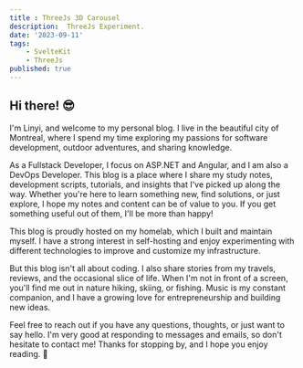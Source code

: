 ```yaml
---
title : ThreeJs 3D Carousel
description:  ThreeJs Experiment.
date: '2023-09-11'
tags: 
    - SvelteKit
    - ThreeJs
published: true
---
```

## Hi there! 😎

I'm Linyi, and welcome to my personal blog. I live in the beautiful city of Montreal, where I spend my time exploring my passions for software development, outdoor adventures, and sharing knowledge.
           
As a Fullstack Developer, I focus on ASP.NET and Angular, and I am also a DevOps Developer. This blog is a place where I share my study notes, development scripts, tutorials, and insights that I've picked up along the way. Whether you're here to learn something new, find solutions, or just explore, I hope my notes and content can be of value to you. If you get something useful out of them, I'll be more than happy!

This blog is proudly hosted on my homelab, which I built and maintain myself. I have a strong interest in self-hosting and enjoy experimenting with different technologies to improve and customize my infrastructure.

But this blog isn't all about coding. I also share stories from my travels, reviews, and the occasional slice of life. When I'm not in front of a screen, you'll find me out in nature hiking, skiing, or fishing. Music is my constant companion, and I have a growing love for entrepreneurship and building new ideas.

Feel free to reach out if you have any questions, thoughts, or just want to say hello. I'm very good at responding to messages and emails, so don't hesitate to contact me!
Thanks for stopping by, and I hope you enjoy reading. 🖖